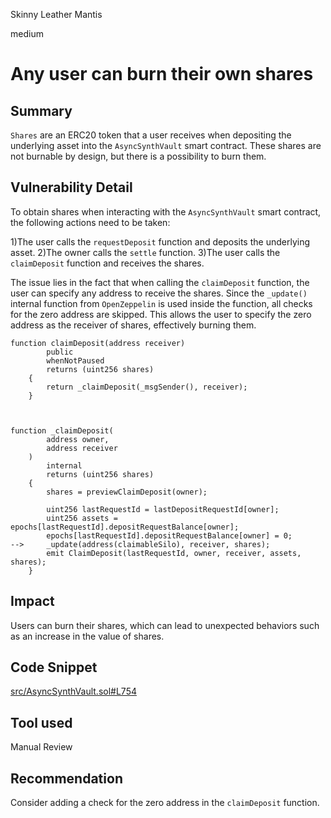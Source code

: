 Skinny Leather Mantis

medium

# Any user can burn their own shares

## Summary
`Shares` are an ERC20 token that a user receives when depositing the underlying asset into the `AsyncSynthVault` smart contract. These shares are not burnable by design, but there is a possibility to burn them.
## Vulnerability Detail
To obtain shares when interacting with the `AsyncSynthVault` smart contract, the following actions need to be taken:

1)The user calls the `requestDeposit` function and deposits the underlying asset.
2)The owner calls the `settle` function.
3)The user calls the `claimDeposit` function and receives the shares.


The issue lies in the fact that when calling the `claimDeposit` function, the user can specify any address to receive the shares. Since the `_update()` internal function from `OpenZeppelin` is used inside the function, all checks for the zero address are skipped. This allows the user to specify the zero address as the receiver of shares, effectively burning them.
```solidity
function claimDeposit(address receiver)
        public
        whenNotPaused
        returns (uint256 shares)
    {
        return _claimDeposit(_msgSender(), receiver);
    }
    
    
    
function _claimDeposit(
        address owner,
        address receiver
    )
        internal
        returns (uint256 shares)
    {
        shares = previewClaimDeposit(owner);

        uint256 lastRequestId = lastDepositRequestId[owner];
        uint256 assets = epochs[lastRequestId].depositRequestBalance[owner];
        epochs[lastRequestId].depositRequestBalance[owner] = 0;
-->     _update(address(claimableSilo), receiver, shares);
        emit ClaimDeposit(lastRequestId, owner, receiver, assets, shares);
    }    
```

## Impact
Users can burn their shares, which can lead to unexpected behaviors such as an increase in the value of shares.

## Code Snippet
[src/AsyncSynthVault.sol#L754](https://github.com/sherlock-audit/2024-03-amphor/blob/main/asynchronous-vault/src/AsyncSynthVault.sol#L754)

## Tool used

Manual Review

## Recommendation

Consider adding a check for the zero address in the `claimDeposit` function.
